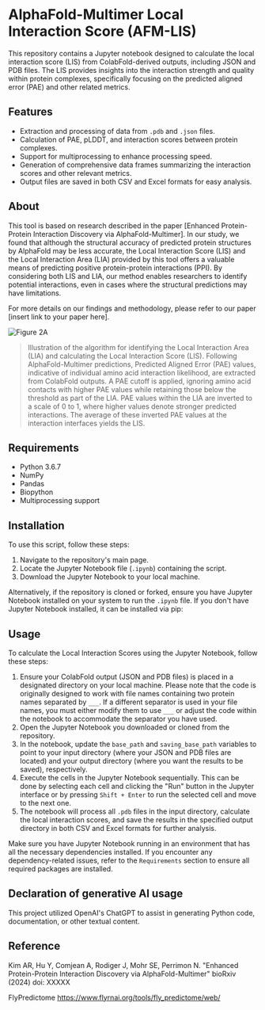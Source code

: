# AlphaFold-Multimer Local Interaction Score (AFM-LIS)

This repository contains a Jupyter notebook designed to calculate the local interaction score (LIS) from ColabFold-derived outputs, including JSON and PDB files. The LIS provides insights into the interaction strength and quality within protein complexes, specifically focusing on the predicted aligned error (PAE) and other related metrics.

## Features

- Extraction and processing of data from `.pdb` and `.json` files.
- Calculation of PAE, pLDDT, and interaction scores between protein complexes.
- Support for multiprocessing to enhance processing speed.
- Generation of comprehensive data frames summarizing the interaction scores and other relevant metrics.
- Output files are saved in both CSV and Excel formats for easy analysis.

## About

This tool is based on research described in the paper [Enhanced Protein-Protein Interaction Discovery via AlphaFold-Multimer]. In our study, we found that although the structural accuracy of predicted protein structures by AlphaFold may be less accurate, the Local Interaction Score (LIS) and the Local Interaction Area (LIA) provided by this tool offers a valuable means of predicting positive protein-protein interactions (PPI). By considering both LIS and LIA, our method enables researchers to identify potential interactions, even in cases where the structural predictions may have limitations.

For more details on our findings and methodology, please refer to our paper [insert link to your paper here].

![Figure 2A](https://github.com/flyark/AFM-LIS/raw/main/Figure%202A.png)

> Illustration of the algorithm for identifying the Local Interaction Area (LIA) and calculating the Local Interaction Score (LIS). Following AlphaFold-Multimer predictions, Predicted Aligned Error (PAE) values, indicative of individual amino acid interaction likelihood, are extracted from ColabFold outputs. A PAE cutoff is applied, ignoring amino acid contacts with higher PAE values while retaining those below the threshold as part of the LIA. PAE values within the LIA are inverted to a scale of 0 to 1, where higher values denote stronger predicted interactions. The average of these inverted PAE values at the interaction interfaces yields the LIS.



## Requirements
- Python 3.6.7
- NumPy
- Pandas
- Biopython
- Multiprocessing support

## Installation

To use this script, follow these steps:

1. Navigate to the repository's main page.
2. Locate the Jupyter Notebook file (`.ipynb`) containing the script.
3. Download the Jupyter Notebook to your local machine.

Alternatively, if the repository is cloned or forked, ensure you have Jupyter Notebook installed on your system to run the `.ipynb` file. If you don't have Jupyter Notebook installed, it can be installed via pip:


## Usage

To calculate the Local Interaction Scores using the Jupyter Notebook, follow these steps:

1. Ensure your ColabFold output (JSON and PDB files) is placed in a designated directory on your local machine. Please note that the code is originally designed to work with file names containing two protein names separated by `___`. If a different separator is used in your file names, you must either modify them to use `___` or adjust the code within the notebook to accommodate the separator you have used.
2. Open the Jupyter Notebook you downloaded or cloned from the repository.
3. In the notebook, update the `base_path` and `saving_base_path` variables to point to your input directory (where your JSON and PDB files are located) and your output directory (where you want the results to be saved), respectively.
4. Execute the cells in the Jupyter Notebook sequentially. This can be done by selecting each cell and clicking the "Run" button in the Jupyter interface or by pressing `Shift + Enter` to run the selected cell and move to the next one.
5. The notebook will process all `.pdb` files in the input directory, calculate the local interaction scores, and save the results in the specified output directory in both CSV and Excel formats for further analysis.

Make sure you have Jupyter Notebook running in an environment that has all the necessary dependencies installed. If you encounter any dependency-related issues, refer to the `Requirements` section to ensure all required packages are installed.

## Declaration of generative AI usage
This project utilized OpenAI's ChatGPT to assist in generating Python code, documentation, or other textual content.

## Reference

Kim AR, Hu Y, Comjean A, Rodiger J, Mohr SE, Perrimon N. "Enhanced Protein-Protein Interaction Discovery via AlphaFold-Multimer"
bioRxiv (2024) doi: XXXXX

FlyPredictome
https://www.flyrnai.org/tools/fly_predictome/web/
